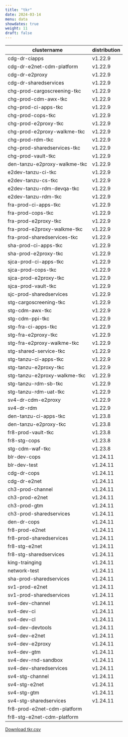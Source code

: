 ```yaml
---
title: "tkr"
date: 2024-03-14
menu: data
showdates: true
weight: 11
draft: false
---
```

<!--more-->
| clustername                  | distribution |
| ---------------------------- | ------------ |
| cdg-dr-ciapps                | v1.22.9      |
| cdg-dr-e2net-cdm-platform    | v1.22.9      |
| cdg-dr-e2proxy               | v1.22.9      |
| cdg-dr-sharedservices        | v1.22.9      |
| chg-prod-cargoscreening-tkc  | v1.22.9      |
| chg-prod-cdm-awx-tkc         | v1.22.9      |
| chg-prod-ci-apps-tkc         | v1.22.9      |
| chg-prod-cops-tkc            | v1.22.9      |
| chg-prod-e2proxy-tkc         | v1.22.9      |
| chg-prod-e2proxy-walkme-tkc  | v1.22.9      |
| chg-prod-rdm-tkc             | v1.22.9      |
| chg-prod-sharedservices-tkc  | v1.22.9      |
| chg-prod-vault-tkc           | v1.22.9      |
| den-tanzu-e2proxy-walkme-tkc | v1.22.9      |
| e2dev-tanzu-ci-tkc           | v1.22.9      |
| e2dev-tanzu-cs-tkc           | v1.22.9      |
| e2dev-tanzu-rdm-devqa-tkc    | v1.22.9      |
| e2dev-tanzu-rdm-tkc          | v1.22.9      |
| fra-prod-ci-apps-tkc         | v1.22.9      |
| fra-prod-cops-tkc            | v1.22.9      |
| fra-prod-e2proxy-tkc         | v1.22.9      |
| fra-prod-e2proxy-walkme-tkc  | v1.22.9      |
| fra-prod-sharedservices-tkc  | v1.22.9      |
| sha-prod-ci-apps-tkc         | v1.22.9      |
| sha-prod-e2proxy-tkc         | v1.22.9      |
| sjca-prod-ci-apps-tkc        | v1.22.9      |
| sjca-prod-cops-tkc           | v1.22.9      |
| sjca-prod-e2proxy-tkc        | v1.22.9      |
| sjca-prod-vault-tkc          | v1.22.9      |
| sjc-prod-sharedservices      | v1.22.9      |
| stg-cargoscreening-tkc       | v1.22.9      |
| stg-cdm-awx-tkc              | v1.22.9      |
| stg-cdm-ppi-tkc              | v1.22.9      |
| stg-fra-ci-apps-tkc          | v1.22.9      |
| stg-fra-e2proxy-tkc          | v1.22.9      |
| stg-fra-e2proxy-walkme-tkc   | v1.22.9      |
| stg-shared-service-tkc       | v1.22.9      |
| stg-tanzu-ci-apps-tkc        | v1.22.9      |
| stg-tanzu-e2proxy-tkc        | v1.22.9      |
| stg-tanzu-e2proxy-walkme-tkc | v1.22.9      |
| stg-tanzu-rdm-sb-tkc         | v1.22.9      |
| stg-tanzu-rdm-uat-tkc        | v1.22.9      |
| sv4-dr-cdm-e2proxy           | v1.22.9      |
| sv4-dr-rdm                   | v1.22.9      |
| den-tanzu-ci-apps-tkc        | v1.23.8      |
| den-tanzu-e2proxy-tkc        | v1.23.8      |
| fr8-prod-vault-tkc           | v1.23.8      |
| fr8-stg-cops                 | v1.23.8      |
| stg-cdm-waf-tkc              | v1.23.8      |
| blr-dev-cops                 | v1.24.11     |
| blr-dev-test                 | v1.24.11     |
| cdg-dr-cops                  | v1.24.11     |
| cdg-dr-e2net                 | v1.24.11     |
| ch3-prod-channel             | v1.24.11     |
| ch3-prod-e2net               | v1.24.11     |
| ch3-prod-gtm                 | v1.24.11     |
| ch3-prod-sharedservices      | v1.24.11     |
| den-dr-cops                  | v1.24.11     |
| fr8-prod-e2net               | v1.24.11     |
| fr8-prod-sharedservices      | v1.24.11     |
| fr8-stg-e2net                | v1.24.11     |
| fr8-stg-sharedservices       | v1.24.11     |
| king-trainging               | v1.24.11     |
| network-test                 | v1.24.11     |
| sha-prod-sharedservices      | v1.24.11     |
| sv1-prod-e2net               | v1.24.11     |
| sv1-prod-sharedservices      | v1.24.11     |
| sv4-dev-channel              | v1.24.11     |
| sv4-dev-ci                   | v1.24.11     |
| sv4-dev-cl                   | v1.24.11     |
| sv4-dev-devtools             | v1.24.11     |
| sv4-dev-e2net                | v1.24.11     |
| sv4-dev-e2proxy              | v1.24.11     |
| sv4-dev-gtm                  | v1.24.11     |
| sv4-dev-rnd-sandbox          | v1.24.11     |
| sv4-dev-sharedservices       | v1.24.11     |
| sv4-stg-channel              | v1.24.11     |
| sv4-stg-e2net                | v1.24.11     |
| sv4-stg-gtm                  | v1.24.11     |
| sv4-stg-sharedservices       | v1.24.11     |
| fr8-prod-e2net-cdm-platform  |              |
| fr8-stg-e2net-cdm-platform   |              |
[Download tkr.csv](/csv/tkr.csv)
